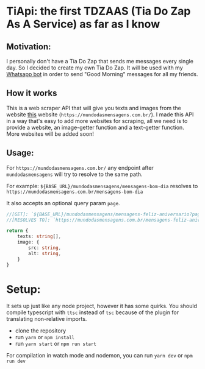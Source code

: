 # TiApi: the first TDZAAS (Tia Do Zap As A Service) as far as I know

## Motivation:

I personally don't have a Tia Do Zap that sends me messages every single day. So I decided to create my own Tia Do Zap. It will be used with my [Whatsapp bot](https://github.com/TramontaG/Gramonta-bot) in order to send "Good Morning" messages for all my friends.

## How it works

This is a web scraper API that will give you texts and images from the website [this](https://mundodasmensagens.com.br/) website (`https://mundodasmensagens.com.br/`). I made this API in a way that's easy to add more websites for scraping, all we need is to provide a website, an image-getter function and a text-getter function. More websites will be added soon!

## Usage:

For `https://mundodasmensagens.com.br/` any endpoint after `mundodasmensagens` will try to resolve to the same path.

For example: `${BASE_URL}/mundodasmensagens/mensagens-bom-dia` resolves to `https://mundodasmensagens.com.br/mensagens-bom-dia`

It also accepts an optional query param `page`.

```typescript
//[GET]: `${BASE_URL}/mundodasmensagens/mensagens-feliz-aniversario?page=3`
//[RESOLVES TO]: `https://mundodasmensagens.com.br/mensagens-feliz-aniversario/3/`

return {
    texts: string[],
    image: {
        src: string,
        alt: string,
    }
}
```

# Setup:

It sets up just like any node project, however it has some quirks. You should compile typescript with `ttsc` instead of `tsc` because of the plugin for translating non-relative imports.

- clone the repository
- run `yarn` or `npm install`
- run `yarn start` or `npm run start`

For compilation in watch mode and nodemon, you can run `yarn dev` or `npm run dev`
